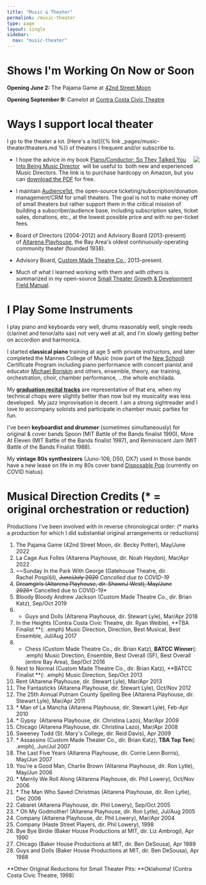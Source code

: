 ```yaml
---
title: "Music & Theater"
permalink: /music-theater
type: page
layout: single
sidebar:
  nav: "music-theater"
---
```



# Shows I'm Working On Now or Soon

**Opening June 2:** The Pajama Game at [42nd Street Moon](42ndstmoon.org)

**Opening September 9:** Camelot at [Contra Costa Civic Theatre](ccct.org)

# Ways I support local theater

I go to the theater a lot.  [Here's a list]({% link
_pages/music-theater/theaters.md %}) of theaters I frequent
and/or subscribe to.

<img class="embed-left" align="right" src="https://images-na.ssl-images-amazon.com/images/I/512Xr2Mb7dL._SX331_BO1,204,203,200_.jpg">

-   I hope the advice in my book [Piano/Conductor: So They Talked You Into Being Music Director](http://pianoconductor.com/)  will be useful to  both new and experienced Music Directors. The link is to purchase hardcopy on Amazon, but you can [download the PDF](https://docs.google.com/viewer?a=v&pid=sites&srcid=ZGVmYXVsdGRvbWFpbnxhcm1hbmRvZm94fGd4OjIzNjRkNzI4MmJhYjY1YTQ) for free.

-   I maintain [Audience1st](https://www.audience1st.com/), the
open-source ticketing/subscription/donation management/CRM for small
theaters. The goal is not to make money off of small theaters but
rather support them in the critical mission of building a
subscriber/audience base, including subscription sales, ticket sales,
donations, etc., at the lowest possible price and with no per-ticket fees.

-   Board of Directors (2004-2012) and Advisory Board (2013-present) of [Altarena Playhouse](http://altarena.org/), the Bay Area's oldest continuously-operating community theater (founded 1938). 
-   Advisory Board, [Custom Made Theatre Co.,](http://custommade.org/) 2013-present.
-   Much of what I learned working with them and with others is summarized in my open-source [Small Theater Growth & Development Field Manual](https://docs.google.com/document/d/1oh1Z-3zFnCa_uQEoKzkjhGA_kShPf2wY8ZG7FuVJG9g/edit?usp=sharing). 


# I Play Some Instruments

I play piano and keyboards very well, drums reasonably well, single reeds (clarinet and tenor/alto sax) not very well at all, and I'm slowly getting better on accordion and harmonica.

I started **classical piano** training at age 5 with private instructors, and later completed the Mannes College of Music (now part of the [New School](http://newschool.edu/)) Certificate Program including piano performance with concert pianist and educator [Michael Boriskin](http://www.dworkincompany.com/html/boriskin/boriskin_artist.html) and others, ensemble, theory, ear training, orchestration, choir, chamber performance, ...the whole enchilada.

My [**graduation recital
tracks**](https://soundcloud.com/armando-fox/sets/westrax) are
representative of that era, when my technical chops were slightly
better than now but my musicality was less developed.  My jazz
improvisation is decent. I am a strong sightreader and I love to accompany soloists and participate in chamber music parties for fun.

I've been **keyboardist and drummer** (sometimes simultaneously) for original & cover bands Spoon (MIT Battle of the Bands finalist 1990), More At Eleven (MIT Battle of the Bands finalist 1987), and Reminiscent Jam (MIT Battle of the Bands Finalist 1988).

My **vintage 80s synthesizers** (Juno-106, D50, DX7) used in those bands have a new lease on life in my 80s cover band [Disposable Pop](http://disposablepop.com/) (currently on COVID hiatus).

# Musical Direction Credits (* = original orchestration or reduction)


Productions I've been involved with in reverse chronological order: (*
marks a production for which I did substantial original arrangements
or reductions)


1. The Pajama Game (42nd Street Moon, dir. Becky Potter), May/June 2022
1. La Cage Aux Folles (Altarena Playhouse, dir. Noah Haydon), Mar/Apr 2022
1.  ~~Sunday In the Park With George (Gatehouse Theatre,
dir. Rachel Pospíšil), ~~June/July 2020~~ _Cancelled due to COVID-19_
1.  ~~Dreamgirls (Altarena Playhouse, dir. ShawnJ West), May/June 2020~~* Cancelled due to COVID-19*
1.  Bloody Bloody Andrew Jackson (Custom Made Theatre Co., dir. Brian Katz), Sep/Oct 2019
1.  * Guys and Dolls (Altarena Playhouse, dir. Stewart Lyle), Mar/Apr 2018
1.  In the Heights (Contra Costa Civic Theatre, dir. Ryan
Weible), **TBA Finalist **{: .emph} Music Direction, Direction, Best Musical, Best Ensemble, Jul/Aug 2017
1.  * Chess (Custom Made Theatre Co., dir. Brian Katz), **BATCC Winner**{: .emph} Music Direction, Ensemble, Best Overall (SF), Best Overall (entire Bay Area), Sep/Oct 2016
1.  Next to Normal (Custom Made Theatre Co., dir. Brian Katz), **BATCC
Finalist **{: .emph} Music Direction, Sep/Oct 2013
1.  Rent (Altarena Playhouse, dir. Stewart Lyle), Mar/Apr 2013
1.  The Fantasticks (Altarena Playhouse, dir. Stewart Lyle), Oct/Nov 2012
1. The 25th Annual Putnam County Spelling Bee (Altarena Playhouse, dir. Stewart Lyle), Mar/Apr 2011
1. * Man of La Mancha (Altarena Playhouse, dir. Stewart Lyle), Feb-Apr 2010 
1. * Gypsy  (Altarena Playhouse, dir. Christina Lazo), Mar/Apr 2009
1. Chicago (Altarena Playhouse, dir. Christina Lazo), Mar/Apr 2008
1. Sweeney Todd (St. Mary's College, dir. Reid Davis), Apr 2009
1. * Assassins (Custom Made Theater Co., dir. Brian Katz), **TBA Top Ten**{: .emph}, Jun/Jul 2007
1. The Last Five Years (Altarena Playhouse, dir. Corrie Lenn Borris), May/Jun 2007
1. You're a Good Man, Charlie Brown (Altarena Playhouse, dir. Ron Lytle), May/Jun 2006
1. * Merrily We Roll Along (Altarena Playhouse, dir. Phil Lowery), Oct/Nov 2006
1. * The Man Who Saved Christmas (Altarena Playhouse, dir. Ron Lytle), Dec 2006
1. Cabaret (Altarena Playhouse, dir. Phil Lowery), Sep/Oct 2005
1. * Oh My Godmother! (Altarena Playhouse, dir. Ron Lytle), Jul/Aug 2005
1. Company (Altarena Playhouse, dir. Phil Lowery), Mar/Apr 2004
1. Company (Haste Street Players, dir. Phil Lowery), 1998
1. Bye Bye Birdie (Baker House Productions at MIT, dir. Liz Ambrogi), Apr 1990
1. Chicago (Baker House Productions at MIT, dir. Ben DeSousa), Apr 1989
1. Guys and Dolls (Baker House Productions at MIT, dir. Ben DeSousa), Apr 1988

**Other Original Reductions for Small Theater Pits: **Oklahoma! (Contra Costa Civic Theatre, 1998)
